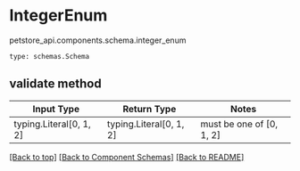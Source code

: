 # IntegerEnum
petstore_api.components.schema.integer_enum
```
type: schemas.Schema
```

## validate method
Input Type | Return Type | Notes
------------ | ------------- | -------------
typing.Literal[0, 1, 2] | typing.Literal[0, 1, 2] | must be one of [0, 1, 2]

[[Back to top]](#top) [[Back to Component Schemas]](../../../README.md#Component-Schemas) [[Back to README]](../../../README.md)

